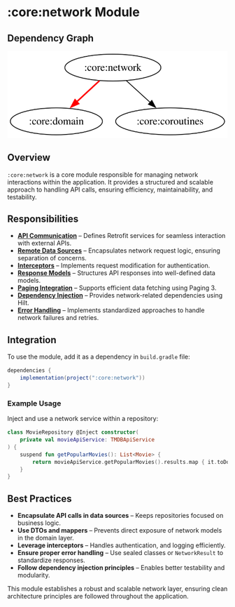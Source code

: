 # :core:network Module

## Dependency Graph

![Dependency graph](../../docs/images/module-graphs/core-network.svg)

## Overview

`:core:network` is a core module responsible for managing network interactions within the application. It provides a structured and scalable approach to handling API calls, ensuring efficiency, maintainability, and testability.

## Responsibilities

- **[API Communication](../network/src/main/kotlin/com/waffiq/bazz_movies/core/network/data/remote/retrofit/services/)** – Defines Retrofit services for seamless interaction with external APIs.
- **[Remote Data Sources](../network/src/main/kotlin/com/waffiq/bazz_movies/core/network/data/remote/datasource/)** – Encapsulates network request logic, ensuring separation of concerns.
- **[Interceptors](../network/src/main/kotlin/com/waffiq/bazz_movies/core/network/data/remote/retrofit/interceptors/ApiKeyInterceptor.kt)** – Implements request modification for authentication.
- **[Response Models](../network/src/main/kotlin/com/waffiq/bazz_movies/core/network/data/remote/responses/)** – Structures API responses into well-defined data models.
- **[Paging Integration](../network/src/main/kotlin/com/waffiq/bazz_movies/core/network/data/remote/pagingsources/)** – Supports efficient data fetching using Paging 3.
- **[Dependency Injection](../network/src/main/kotlin/com/waffiq/bazz_movies/core/network/di/)** – Provides network-related dependencies using Hilt.
- **[Error Handling](../network/src/main/kotlin/com/waffiq/bazz_movies/core/network/utils/helpers/SafeApiCallHelper.kt)** – Implements standardized approaches to handle network failures and retries.

## Integration

To use the module, add it as a dependency in `build.gradle` file:

```gradle
dependencies {
    implementation(project(":core:network"))
}
```

### Example Usage

Inject and use a network service within a repository:

```kotlin
class MovieRepository @Inject constructor(
    private val movieApiService: TMDBApiService
) {
    suspend fun getPopularMovies(): List<Movie> {
        return movieApiService.getPopularMovies().results.map { it.toDomain() }
    }
}
```

## Best Practices

- **Encapsulate API calls in data sources** – Keeps repositories focused on business logic.
- **Use DTOs and mappers** – Prevents direct exposure of network models in the domain layer.
- **Leverage interceptors** – Handles authentication, and logging efficiently.
- **Ensure proper error handling** – Use sealed classes or `NetworkResult` to standardize responses.
- **Follow dependency injection principles** – Enables better testability and modularity.

This module establishes a robust and scalable network layer, ensuring clean architecture principles are followed throughout the application.
